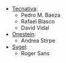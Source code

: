 - [Tecnativa](https://www.tecnativa.com):
  - Pedro M. Baeza
  - Rafael Blasco
  - David Vidal
- [Onestein](https://onestein.eu):
  - Andrea Stirpe
- [Sygel](https://www.sygel.es):
  - Roger Sans

